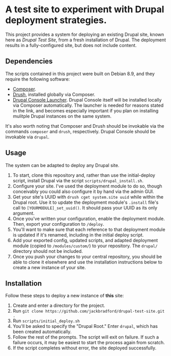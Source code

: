 # A test site to experiment with Drupal deployment strategies.

This project provides a system for deploying an existing Drupal site,
known here as *Drupal Test Site*, from a fresh installation of Drupal. The
deployment results in a fully-configured site, but does not include content.

## Dependencies

The scripts contained in this project were built on Debian 8.9, and they
require the following software:

* [Composer](https://getcomposer.org/).
* [Drush](https://www.drush.org/), installed globally via Composer.
* [Drupal Console Launcher](https://github.com/hechoendrupal/drupal-console-launcher).
  Drupal Console itself will be installed locally via Composer automatically. The launcher
  is needed for reasons stated in the link, and becomes especially important if you
  plan on installing mulitple Drupal instances on the same system.

It's also worth noting that Composer and Drush should be invokable via the commands
`composer` and `drush`, respectively. Drupal Console should be invokable via `drupal`.

## Usage

The system can be adapted to deploy any Drupal site. 

1. To start, clone this repository and, rather than use the initial-deploy script, 
   install Drupal via the script `scripts/drupal_install.sh`. 
1. Configure your site. I've used the deployment module to do so, though conceivably you
   could also configure it by hand via the admin GUI.
1. Get your site's UUID with `drush cget system.site uuid` while within the Drupal root.
   Use it to update the deployment module's `.install` file's call to `[YOURMODULE]_set_uuid()`.
   It should pass your UUID as its only argument.
1. Once you've written your configuration, enable the deployment module. Then, export your configuration
   to `/deploy`.
1. You'll want to make sure that each reference to that deployment module is updated if it's renamed, including
   in the initial deploy script.
1. Add your exported config, updated scripts, and adapted deployment module (copied to `/modules/custom/`) to
   your repository. The `drupal/` directory should not be included.
1. Once you push your changes to your central repository, you should be able to clone it elsewhere
   and use the installation instructions below to create a new instance of your site.


## Installation

Follow these steps to deploy a new instance of **this** site:

1. Create and enter a directory for the project.
1. Run `git clone https://github.com/jackbradford/drupal-test-site.git .`
1. Run `scripts/initial_deploy.sh`
1. You'll be asked to specify the "Drupal Root." Enter `drupal`, which has been
   created automatically.
1. Follow the rest of the prompts. The script will exit on failure. If such a
   failure occurs, it may be easiest to start the process again from scratch.
1. If the script completes without error, the site deployed successfully.

